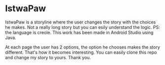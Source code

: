 # IstwaPaw
IstwaPaw is a storyline where the user changes the story with the choices he makes. Not a really long story but you can esily understand the logic. PS: the language is creole. This work has been made in Android Studio using Java.

At each page the user has 2 options, the option he chooses makes the story different. That's how it becomes interesting. You can easily clone this repo and change my story to yours. Thank you.
